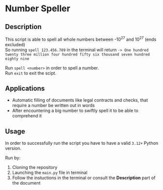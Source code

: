 # Number Speller

Description
---
This script is able to spell all whole numbers between -10<sup>27</sup> and  10<sup>27</sup> (ends excluded)\
So running `spell 123.456.789` in the terminal will return `-> One hundred twenty three million four hundred fifty six thousand seven hundred eighty nine`

Run `spell <number>` in order to spell a number.\
Run `exit` to exit the scipt.

Applications
---
* Automatic filling of documents like legal contracts and checks, that require a number be written out in words
* After encountering a big number to swiftly spell it to be able to comprehend it

Usage
---
In order to successfully run the script you have to have a valid `3.12+` Python version.

Run by:
1. Cloning the repository
2. Launching the `main.py` file in terminal
3. Follow the instuctions in the terminal or consult the **Description** part of the document
